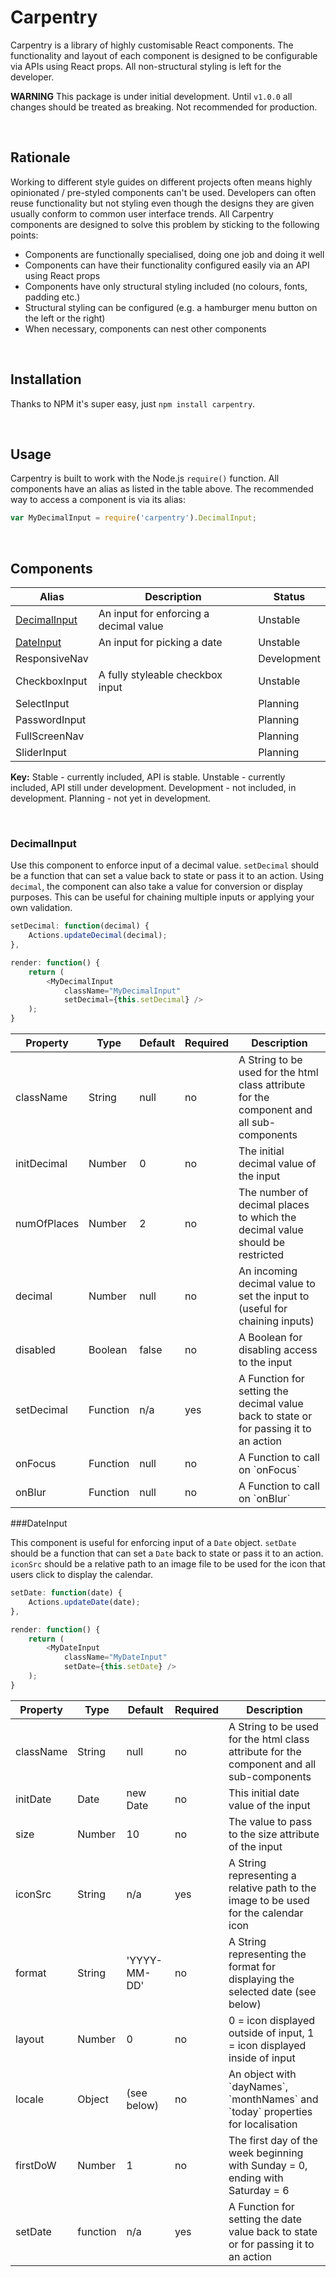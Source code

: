 # Carpentry

Carpentry is a library of highly customisable React components. The functionality and layout
of each component is designed to be configurable via APIs using React props. All non-structural
styling is left for the developer.

**WARNING** This package is under initial development. Until `v1.0.0` all changes should be
treated as breaking. Not recommended for production.

<br>

## Rationale

Working to different style guides on different projects often means highly opinionated /
pre-styled components can't be used. Developers can often reuse functionality but not styling
even though the designs they are given usually conform to common user interface trends. All
Carpentry components are designed to solve this problem by sticking to the following points:

+ Components are functionally specialised, doing one job and doing it well
+ Components can have their functionality configured easily via an API using React props
+ Components have only structural styling included (no colours, fonts, padding etc.)
+ Structural styling can be configured (e.g. a hamburger menu button on the left or the right)
+ When necessary, components can nest other components

<br>

## Installation

Thanks to NPM it's super easy, just `npm install carpentry`.

<br>

## Usage

Carpentry is built to work with the Node.js `require()` function. All components have an alias
as listed in the table above. The recommended way to access a component is via its alias:

``` javascript
var MyDecimalInput = require('carpentry').DecimalInput;
```

<br>

## Components

<table>
	<thead>
		<tr>
			<th>Alias</th>
			<th width="100%">Description</th>
			<th>Status</th>
		</tr>
	</thead>
	<tbody>
		<tr>
			<td><a href="#decimalinput">DecimalInput</a></td>
			<td>An input for enforcing a decimal value</td>
			<td>Unstable</td>
		</tr>
		<tr>
			<td><a href="#dateinput">DateInput</a></td>
			<td>An input for picking a date</td>
			<td>Unstable</td>
		</tr>
		<tr>
			<td>ResponsiveNav</td>
			<td></td>
			<td>Development</td>
		</tr>
		<tr>
			<td>CheckboxInput</td>
			<td>A fully styleable checkbox input</td>
			<td>Unstable</td>
		</tr>
		<tr>
			<td>SelectInput</td>
			<td></td>
			<td>Planning</td>
		</tr>
		<tr>
			<td>PasswordInput</td>
			<td></td>
			<td>Planning</td>
		</tr>
		<tr>
			<td>FullScreenNav</td>
			<td></td>
			<td>Planning</td>
		</tr>
		<tr>
			<td>SliderInput</td>
			<td></td>
			<td>Planning</td>
		</tr>
	</tbody>
</table>

**Key:** Stable - currently included, API is stable. Unstable - currently included, API
still under development. Development - not included, in development. Planning - not yet in
development.

<br>

### DecimalInput

Use this component to enforce input of a decimal value. `setDecimal` should be a function
that can set a value back to state or pass it to an action. Using `decimal`, the component
can also take a value for conversion or display purposes. This can be useful for chaining
multiple inputs or applying your own validation.

``` javascript
setDecimal: function(decimal) {
	Actions.updateDecimal(decimal);
},

render: function() {
	return (
		<MyDecimalInput
			className="MyDecimalInput"
			setDecimal={this.setDecimal} />
	);
}
```

<table>
	<thead>
		<tr>
			<th>Property</th>
			<th>Type</th>
			<th>Default</th>
			<th>Required</th>
			<th>Description</th>
		</tr>
	</thead>
	<tbody>
		<tr>
			<td>className</td>
			<td>String</td>
			<td>null</td>
			<td>no</td>
			<td>A String to be used for the html class attribute for the component and all
			sub-components</td>
		</tr>
		<tr>
			<td>initDecimal</td>
			<td>Number</td>
			<td>0</td>
			<td>no</td>
			<td>The initial decimal value of the input</td>
		</tr>
		<tr>
			<td>numOfPlaces</td>
			<td>Number</td>
			<td>2</td>
			<td>no</td>
			<td>The number of decimal places to which the decimal value should be restricted</td>
		</tr>
		<tr>
			<td>decimal</td>
			<td>Number</td>
			<td>null</td>
			<td>no</td>
			<td>An incoming decimal value to set the input to (useful for chaining inputs)</td>
		</tr>
		<tr>
			<td>disabled</td>
			<td>Boolean</td>
			<td>false</td>
			<td>no</td>
			<td>A Boolean for disabling access to the input</td>
		</tr>
		<tr>
			<td>setDecimal</td>
			<td>Function</td>
			<td>n/a</td>
			<td>yes</td>
			<td>A Function for setting the decimal value back to state or for passing it to
			an action</td>
		</tr>
		<tr>
			<td>onFocus</td>
			<td>Function</td>
			<td>null</td>
			<td>no</td>
			<td>A Function to call on `onFocus`</td>
		</tr>
		<tr>
			<td>onBlur</td>
			<td>Function</td>
			<td>null</td>
			<td>no</td>
			<td>A Function to call on `onBlur`</td>
		</tr>
	</tbody>
</table>

###DateInput

This component is useful for enforcing input of a `Date` object. `setDate` should be a
function that can set a `Date` back to state or pass it to an action. `iconSrc` should be
a relative path to an image file to be used for the icon that users click to display the
calendar.

``` javascript
setDate: function(date) {
	Actions.updateDate(date);
},

render: function() {
	return (
		<MyDateInput
			className="MyDateInput"
			setDate={this.setDate} />
	);
}
```

<table>
	<thead>
		<tr>
			<th>Property</th>
			<th>Type</th>
			<th>Default</th>
			<th>Required</th>
			<th>Description</th>
		</tr>
	</thead>
	<tbody>
		<tr>
			<td>className</td>
			<td>String</td>
			<td>null</td>
			<td>no</td>
			<td>A String to be used for the html class attribute for the component and all
			sub-components</td>
		</tr>
		<tr>
			<td>initDate</td>
			<td>Date</td>
			<td>new Date</td>
			<td>no</td>
			<td>This initial date value of the input</td>
		</tr>
		<tr>
			<td>size</td>
			<td>Number</td>
			<td>10</td>
			<td>no</td>
			<td>The value to pass to the size attribute of the input</td>
		</tr>
		<tr>
			<td>iconSrc</td>
			<td>String</td>
			<td>n/a</td>
			<td>yes</td>
			<td>A String representing a relative path to the image to be used for the calendar
			icon</td>
		</tr>
		<tr>
			<td>format</td>
			<td>String</td>
			<td>'YYYY-MM-DD'</td>
			<td>no</td>
			<td>A String representing the format for displaying the selected date (see
			below)</td>
		</tr>
		<tr>
			<td>layout</td>
			<td>Number</td>
			<td>0</td>
			<td>no</td>
			<td>0 = icon displayed outside of input, 1 = icon displayed inside of input</td>
		</tr>
		<tr>
			<td>locale</td>
			<td>Object</td>
			<td>(see below)</td>
			<td>no</td>
			<td>An object with `dayNames`, `monthNames` and `today` properties for
			localisation</td>
		</tr>
		<tr>
			<td>firstDoW</td>
			<td>Number</td>
			<td>1</td>
			<td>no</td>
			<td>The first day of the week beginning with Sunday = 0, ending with Saturday
			= 6</td>
		</tr>
		<tr>
			<td>setDate</td>
			<td>function</td>
			<td>n/a</td>
			<td>yes</td>
			<td>A Function for setting the date value back to state or for passing it to an
			action</td>
		</tr>
	</tbody>
</table>
